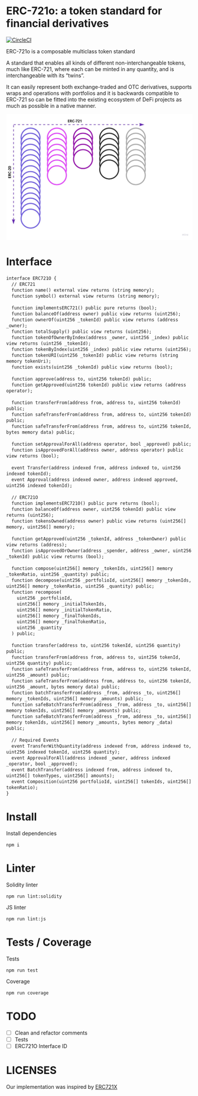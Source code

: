 # ERC-721o: a token standard for financial derivatives
[![CircleCI](https://circleci.com/gh/OpiumProtocol/erc721o.svg?style=svg)](https://circleci.com/gh/OpiumProtocol/erc721o)

ERC-721o is a composable multiclass token standard

A standard that enables all kinds of different non-interchangeable tokens, much like ERC-721, where each can be minted in any quantity, and is interchangeable with its “twins”.

It can easily represent both exchange-traded and OTC derivatives, supports wraps and operations with portfolios and it is backwards compatible to ERC-721 so can be fitted into the existing ecosystem of DeFi projects as much as possible in a native manner.

![ERC721 and ERC20 Representation](assets/erc721-20.jpeg)

# Interface

```
interface ERC721O {
  // ERC721
  function name() external view returns (string memory);
  function symbol() external view returns (string memory);
  
  function implementsERC721() public pure returns (bool);
  function balanceOf(address owner) public view returns (uint256);
  function ownerOf(uint256 _tokenId) public view returns (address _owner);
  function totalSupply() public view returns (uint256);
  function tokenOfOwnerByIndex(address _owner, uint256 _index) public view returns (uint256 _tokenId);
  function tokenByIndex(uint256 _index) public view returns (uint256);
  function tokenURI(uint256 _tokenId) public view returns (string memory tokenUri);
  function exists(uint256 _tokenId) public view returns (bool);

  function approve(address to, uint256 tokenId) public;
  function getApproved(uint256 tokenId) public view returns (address operator);

  function transferFrom(address from, address to, uint256 tokenId) public;
  function safeTransferFrom(address from, address to, uint256 tokenId) public;
  function safeTransferFrom(address from, address to, uint256 tokenId, bytes memory data) public;

  function setApprovalForAll(address operator, bool _approved) public;
  function isApprovedForAll(address owner, address operator) public view returns (bool);

  event Transfer(address indexed from, address indexed to, uint256 indexed tokenId);
  event Approval(address indexed owner, address indexed approved, uint256 indexed tokenId);

  // ERC721O
  function implementsERC721O() public pure returns (bool);
  function balanceOf(address owner, uint256 tokenId) public view returns (uint256);
  function tokensOwned(address owner) public view returns (uint256[] memory, uint256[] memory);

  function getApproved(uint256 _tokenId, address _tokenOwner) public view returns (address);
  function isApprovedOrOwner(address _spender, address _owner, uint256 _tokenId) public view returns (bool);

  function compose(uint256[] memory _tokenIds, uint256[] memory _tokenRatio, uint256 _quantity) public;
  function decompose(uint256 _portfolioId, uint256[] memory _tokenIds, uint256[] memory _tokenRatio, uint256 _quantity) public;
  function recompose(
    uint256 _portfolioId,
    uint256[] memory _initialTokenIds,
    uint256[] memory _initialTokenRatio,
    uint256[] memory _finalTokenIds,
    uint256[] memory _finalTokenRatio,
    uint256 _quantity
  ) public;

  function transfer(address to, uint256 tokenId, uint256 quantity) public;
  function transferFrom(address from, address to, uint256 tokenId, uint256 quantity) public;
  function safeTransferFrom(address from, address to, uint256 tokenId, uint256 _amount) public;
  function safeTransferFrom(address from, address to, uint256 tokenId, uint256 _amount, bytes memory data) public;
  function batchTransferFrom(address _from, address _to, uint256[] memory _tokenIds, uint256[] memory _amounts) public;
  function safeBatchTransferFrom(address _from, address _to, uint256[] memory tokenIds, uint256[] memory _amounts) public;
  function safeBatchTransferFrom(address _from, address _to, uint256[] memory tokenIds, uint256[] memory _amounts, bytes memory _data) public;

  // Required Events
  event TransferWithQuantity(address indexed from, address indexed to, uint256 indexed tokenId, uint256 quantity);
  event ApprovalForAll(address indexed _owner, address indexed _operator, bool _approved);
  event BatchTransfer(address indexed from, address indexed to, uint256[] tokenTypes, uint256[] amounts);
  event Composition(uint256 portfolioId, uint256[] tokenIds, uint256[] tokenRatio);
}
```

# Install

Install dependencies

```
npm i
```

# Linter

Solidity linter 

```
npm run lint:solidity
```

JS linter

```
npm run lint:js
```

# Tests / Coverage

Tests

```
npm run test
```

Coverage

```
npm run coverage
```

# TODO

- [ ] Clean and refactor comments
- [ ] Tests
- [ ] ERC721O Interface ID

# LICENSES

Our implementation was inspired by [ERC721X](https://github.com/loomnetwork/erc721x)

